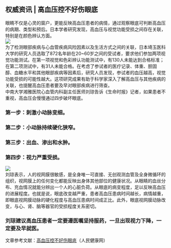 ## 权威资讯 | 高血压控不好伤眼底  
眼睛不仅是心灵的窗户，更能反映高血压患者的病情，通过观察眼底可判断高血压的病期、类型和预后。日本学者研究发现，高血压与视觉功能受损之间存在关联，特别是在颜色辨认方面。  
![](http://cdncms.v-keep.cn/wp-content/uploads/2019/12/timgty.jpg)  
为了检测眼部疾病与心血管疾病风险因素以及生活方式之间的关联，日本埼玉医科大学的研究人员选取了872名年龄在20~60岁之间的受试者，要求他们参加两项视觉功能测试。在第一项视觉和色彩辨认功能测试中，有130人未能达到合格标准；在第二项测试中，有31人未能合格。在考虑了参试者的医疗记录、体重、胆固醇、血糖水平和其他眼部疾病等因素后，研究人员发现，参试者的血压越高，视觉功能受损的可能性越大。这项研究成果有助于科学家深入了解高血压与其他疾病的关联，也提醒高血压患者要及早对眼部疾病进行筛查。  
中南大学湘雅医院心血管内科副主任医师刘琼告诉《生命时报》记者，如果患者不重视，高血压会慢慢通过四步破坏眼底。  
### 第一步：刺激小动脉变细。  
### 第二步：小动脉持续硬化狭窄。  
### 第三步：出血、渗出和水肿。  
### 第四步：视力严重受损。  
![](http://cdncms.v-keep.cn/wp-content/uploads/2019/12/u29680690922297281143fm26gp0.jpg)  
刘琼表示，人的视网膜很敏感，是全身唯一可直接、无创观测血管及全身微循环的组织，视网膜上的任何变化都能反映出身体其他部位的健康状况。从眼睛的血丝分布、充血情况就能分辨出一个人的心脏负荷。从眼底的病变程度，足以反映高血压的进展程度。也就是说，眼底改变越严重，患者高血压患病时间越长，病情越重，即眼底视网膜动脉的硬化程度与高血压患病时间成正比。此外，眼底视网膜动脉改变，与心、肾、脑等器官的受损程度关系密切。  
### 刘琼建议高血压患者一定要遵医嘱坚持服药，一旦出现视力下降，一定要及早就医。  
文章参考文献：<a href="http://health.people.com.cn/n1/2019/1030/c14739-31427234.html">高血压控不好伤眼底</a>（人民健康网）  
